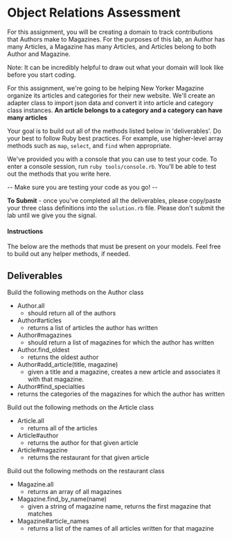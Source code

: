 # Object Relations Assessment

For this assignment, you will be creating a domain to track contributions that Authors make to Magazines. For the purposes of this lab, an Author has many Articles, a Magazine has many Articles, and Articles belong to both Author and Magazine.

Note: It can be incredibly helpful to draw out what your domain will look like before you start coding.

For this assignment, we're going to be helping New Yorker Magazine organize its articles and categories for their new website. We'll create an adapter class to import json data and convert it into article and category class instances. **An article belongs to a category and a category can have many articles**

Your goal is to build out all of the methods listed below in 'deliverables'. Do your best to follow Ruby best practices. For example, use higher-level array methods such as `map`, `select`, and `find` when appropriate.

We've provided you with a console that you can use to test your code. To enter a console session, run `ruby tools/console.rb`. You'll be able to test out the methods that you write here.

  --  Make sure you are testing your code as you go! --

**To Submit** - once you've completed all the deliverables, please copy/paste your three class definitions into the `solution.rb` file. Please don't submit the lab until we give you the signal.

#### Instructions

The below are the methods that must be present on your models. Feel free to build out any helper methods, if needed.
## Deliverables

Build the following methods on the Author class

+ Author.all
  + should return all of the authors
+ Author#articles
  + returns a list of articles the author has written
+ Author#magazines
  + should return a list of magazines for which the author has written
+ Author.find_oldest
  + returns the oldest author
+ Author#add_article(title, magazine)
  + given a title and a magazine, creates a new article and associates it with that magazine.
+  Author#find_specialties
  + returns the categories of the magazines for which the author has written

Build out the following methods on the Article class

+ Article.all
  + returns all of the articles
+ Article#author
  + returns the author for that given article
+ Article#magazine
  + returns the restaurant for that given article

Build out the following methods on the restaurant class

+ Magazine.all
  + returns an array of all magazines
+ Magazine.find_by_name(name)
  + given a string of magazine name, returns the first magazine that matches
+ Magazine#article_names
  + returns a list of the names of all articles written for that magazine
